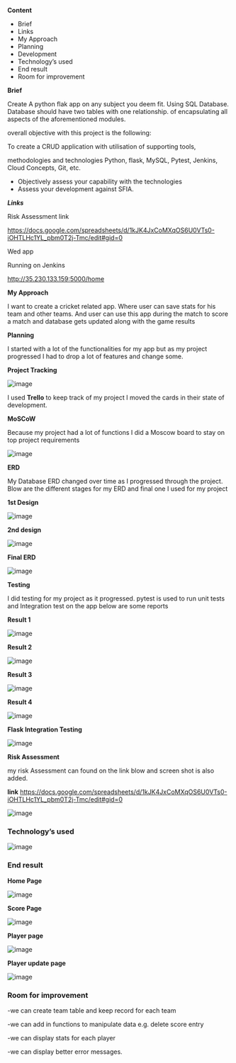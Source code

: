 **Content**
- Brief
- Links
- My Approach
- Planning
- Development
- Technology’s used 
- End result
- Room for improvement 

**Brief**

Create A python flak app on any subject you deem fit. Using SQL Database.
Database should have two tables with one relationship. 
of encapsulating all aspects of the aforementioned modules. 

overall objective with this project is the following:

To create a CRUD application with utilisation of supporting tools,

methodologies and technologies Python, flask, MySQL, Pytest, Jenkins, Cloud Concepts, Git, etc.

- Objectively assess your capability with the technologies 
- Assess your development against SFIA.

**_Links_**

Risk Assessment link 

https://docs.google.com/spreadsheets/d/1kJK4JxCoMXqOS6U0VTs0-iOHTLHc1YL_pbm0T2j-Tmc/edit#gid=0

Wed app 

Running on Jenkins

http://35.230.133.159:5000/home

**My Approach**

I want to create a cricket related app. Where user can save stats for his team and other teams. And user can use this app during the match to score a match and database gets updated along with the game results 

**Planning** 

I started with a lot of the functionalities for my app but as my project progressed I had to drop a lot of features and change some. 

**Project Tracking**
 
![image](https://user-images.githubusercontent.com/65769901/85251550-7c5c5d00-b451-11ea-8e56-cbc669c8e917.png)

I used **Trello** to keep track of my project I moved the cards in their state of development.

**MoSCoW**

Because my project had a lot of functions I did a Moscow board to stay on top project requirements 
 
![image](https://user-images.githubusercontent.com/65769901/85251697-e7a62f00-b451-11ea-9f18-c6e3fa22015b.png)

**ERD**

My Database ERD changed over time as I progressed through the project. 
Blow are the different stages for my ERD and final one I used for my project 

**1st Design**
 
![image](https://user-images.githubusercontent.com/65769901/85251796-21773580-b452-11ea-936e-af0f2c42a445.png)

**2nd design**
 
![image](https://user-images.githubusercontent.com/65769901/85251805-2c31ca80-b452-11ea-9683-f635039e503a.png)

**Final ERD**
 
![image](https://user-images.githubusercontent.com/65769901/85251821-38b62300-b452-11ea-9bcb-ed3338f7ee9b.png)

**Testing**

I did testing for my project as it progressed. pytest is used to run unit tests and Integration test on the app below are some reports 

**Result 1** 
 
![image](https://user-images.githubusercontent.com/65769901/85251833-410e5e00-b452-11ea-8d91-087acb60ab25.png)

**Result 2**
 
![image](https://user-images.githubusercontent.com/65769901/85251844-4a97c600-b452-11ea-96f5-43a184b5ca33.png)

**Result 3** 
 
![image](https://user-images.githubusercontent.com/65769901/85251860-56838800-b452-11ea-8794-6c30bb56a977.png)

**Result 4** 
 
![image](https://user-images.githubusercontent.com/65769901/85251867-5edbc300-b452-11ea-90b9-7f9a0d5db9c3.png)

**Flask Integration Testing**
 
![image](https://user-images.githubusercontent.com/65769901/85251884-6c914880-b452-11ea-88c0-3c65dee10039.png)

**Risk Assessment**

my risk Assessment can found on the link blow and screen shot is also added. 

 **link** https://docs.google.com/spreadsheets/d/1kJK4JxCoMXqOS6U0VTs0-iOHTLHc1YL_pbm0T2j-Tmc/edit#gid=0

 
![image](https://user-images.githubusercontent.com/65769901/85251933-8d599e00-b452-11ea-9be5-88bd7afe1aec.png)

### **Technology’s used** 
 




![image](https://user-images.githubusercontent.com/65769901/85251962-9d717d80-b452-11ea-9261-70261df5a142.png)





### **End result**

**Home Page**
 
![image](https://user-images.githubusercontent.com/65769901/85252004-bbd77900-b452-11ea-925a-84c6ea1194e4.png)


**Score Page**
 
![image](https://user-images.githubusercontent.com/65769901/85252027-c4c84a80-b452-11ea-9c94-8e4cece54d6a.png)


**Player page**
 
![image](https://user-images.githubusercontent.com/65769901/85252053-cdb91c00-b452-11ea-9b7d-16e1ca778821.png)

**Player update page** 
 
![image](https://user-images.githubusercontent.com/65769901/85252088-ddd0fb80-b452-11ea-86a5-565d200ea554.png)

### **Room for improvement** 

-we can create team table and keep record for each team

-we can add in functions to manipulate data e.g. delete score entry 

-we can display stats for each player

-we can display better error messages. 
